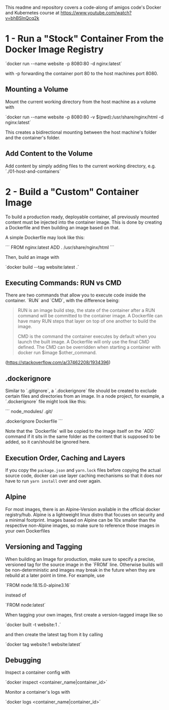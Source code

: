 This readme and repository covers a code-along of amigos code's Docker and Kubernetes course at https://www.youtube.com/watch?v=bhBSlnQcq2k

# 1 - Run a "Stock" Container From the Docker Image Registry

´docker run --name website -p 8080:80 -d nginx:latest´

with -p forwarding the container port 80 to the host machines port 8080.

## Mounting a Volume

Mount the current working directory from the host machine as a volume with

´docker run --name website -p 8080:80 -v $(pwd):/usr/share/nginx/html -d nginx:latest´

This creates a bidirectional mounting between the host machine's folder and the container's folder.

## Add Content to the Volume

Add content by simply adding files to the current working directory, e.g. ´./01-host-and-containers´

# 2 - Build a "Custom" Container Image

To build a production ready, deployable container, all previously mounted content must be injected into the container image. This is done by creating a Dockerfile and then building an image based on that.

A simple Dockerfile may look like this:

´´´
FROM nginx:latest
ADD . /usr/share/nginx/html
´´´

Then, build an image with

´docker build --tag website:latest .´

## Executing Commands: RUN vs CMD

There are two commands that allow you to execute code inside the container. ´RUN´ and ´CMD´, with the difference being:

> RUN is an image build step, the state of the container after a RUN command will be committed to the container image. A Dockerfile can have many RUN steps that layer on top of one another to build the image.
>
> CMD is the command the container executes by default when you launch the built image. A Dockerfile will only use the final CMD defined. The CMD can be overridden when starting a container with docker run $image $other_command.

(https://stackoverflow.com/a/37462208/1934396)

## .dockerignore

Similar to ´.gitignore´, a ´.dockerignore´ file should be created to exclude certain files and directories from an image. In a node project, for example, a ´.dockerignore´ file might look like this:

´´´
node_modules/
.git/

.dockerignore
Dockerfile
´´´

Note that the ´Dockerfile´ will be copied to the image itself on the ´ADD´ command if it sits in the same folder as the content that is supposed to be added, so it can/should be ignored here.

## Execution Order, Caching and Layers

If you copy the `package.json` and `yarn.lock` files before copying the actual source code, docker can use layer caching mechanisms so that it does nor have to run `yarn install` over and over again.

## Alpine

For most images, there is an Alpine-Version available in the official docker registry/hub. Alpine is a lightweight linux distro that focuses on security and a minimal footprint. Images based on Alpine can be 10x smaller than the respective non-Alpine images, so make sure to reference those images in your own Dockerfiles

## Versioning and Tagging

When building an Image for production, make sure to specify a precise, versioned tag for the source image in the ´FROM´ line. Otherwise builds will be non-deterministic and images may break in the future when they are rebuild at a later point in time. For example, use

´FROM node:18.15.0-alpine3.16´

instead of

´FROM node:latest´

When tagging your own images, first create a version-tagged image like so

´docker built -t website:1 .´

and then create the latest tag from it by calling

´docker tag website:1 website:latest´

## Debugging

Inspect a container config with

´docker inspect <container_name|container_id>´

Monitor a container's logs with

´docker logs <container_name|container_id>´
